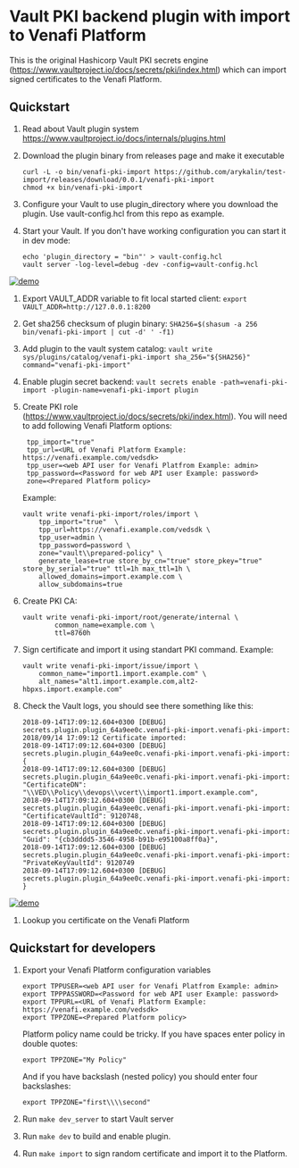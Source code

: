 # Vault PKI backend plugin with import to Venafi Platform

This is the original Hashicorp Vault PKI secrets engine (https://www.vaultproject.io/docs/secrets/pki/index.html) which can import signed certificates to the Venafi Platform.

## Quickstart

1. Read about Vault plugin system https://www.vaultproject.io/docs/internals/plugins.html

1. Download the plugin binary from releases page and make it executable
    ```
    curl -L -o bin/venafi-pki-import https://github.com/arykalin/test-import/releases/download/0.0.1/venafi-pki-import
    chmod +x bin/venafi-pki-import
    ```

1. Configure your Vault to use plugin_directory where you download the plugin. Use vault-config.hcl from this repo as example.

1. Start your Vault. If you don't have working configuration you can start it in dev mode:
    ```
    echo 'plugin_directory = "bin"' > vault-config.hcl
    vault server -log-level=debug -dev -config=vault-config.hcl
    ```

[![demo](https://asciinema.org/a/VQ1f9Xdmftz5FhtX0GP1bblSg.png)](https://asciinema.org/a/VQ1f9Xdmftz5FhtX0GP1bblSg?autoplay=1)

1. Export VAULT_ADDR variable to fit local started client:
    `
    export VAULT_ADDR=http://127.0.0.1:8200
    `

1. Get sha256 checksum of plugin binary:
    `
    SHA256=$(shasum -a 256 bin/venafi-pki-import | cut -d' ' -f1)
    `

1. Add plugin to the vault system catalog:
    `
    vault write sys/plugins/catalog/venafi-pki-import sha_256="${SHA256}" command="venafi-pki-import"
    `

1. Enable plugin secret backend:
    `
    vault secrets enable -path=venafi-pki-import -plugin-name=venafi-pki-import plugin
    `

1. Create PKI role (https://www.vaultproject.io/docs/secrets/pki/index.html). You will need to add following Venafi Platform options:


		tpp_import="true"
		tpp_url=<URL of Venafi Platform Example: https://venafi.example.com/vedsdk>
		tpp_user=<web API user for Venafi Platfrom Example: admin>
		tpp_password=<Password for web API user Example: password>
		zone=<Prepared Platform policy>

    Example:
    ```
    vault write venafi-pki-import/roles/import \
    	tpp_import="true"  \
    	tpp_url=https://venafi.example.com/vedsdk \
    	tpp_user=admin \
    	tpp_password=password \
    	zone="vault\\prepared-policy" \
    	generate_lease=true store_by_cn="true" store_pkey="true" store_by_serial="true" ttl=1h max_ttl=1h \
    	allowed_domains=import.example.com \
    	allow_subdomains=true
    ```

1. Create PKI CA:
    ```
    vault write venafi-pki-import/root/generate/internal \
            common_name=example.com \
            ttl=8760h
    ```

1. Sign certificate and import it using standart PKI command. Example:

    ```
    vault write venafi-pki-import/issue/import \
        common_name="import1.import.example.com" \
        alt_names="alt1.import.example.com,alt2-hbpxs.import.example.com"
    ```

1. Check the Vault logs, you should see there something like this:
    ```
    2018-09-14T17:09:12.604+0300 [DEBUG] secrets.plugin.plugin_64a9ee0c.venafi-pki-import.venafi-pki-import: 2018/09/14 17:09:12 Certificate imported:
    2018-09-14T17:09:12.604+0300 [DEBUG] secrets.plugin.plugin_64a9ee0c.venafi-pki-import.venafi-pki-import:  {
    2018-09-14T17:09:12.604+0300 [DEBUG] secrets.plugin.plugin_64a9ee0c.venafi-pki-import.venafi-pki-import:     "CertificateDN": "\\VED\\Policy\\devops\\vcert\\import1.import.example.com",
    2018-09-14T17:09:12.604+0300 [DEBUG] secrets.plugin.plugin_64a9ee0c.venafi-pki-import.venafi-pki-import:     "CertificateVaultId": 9120748,
    2018-09-14T17:09:12.604+0300 [DEBUG] secrets.plugin.plugin_64a9ee0c.venafi-pki-import.venafi-pki-import:     "Guid": "{cb3dddd5-3546-4958-b91b-e95100a8ff0a}",
    2018-09-14T17:09:12.604+0300 [DEBUG] secrets.plugin.plugin_64a9ee0c.venafi-pki-import.venafi-pki-import:     "PrivateKeyVaultId": 9120749
    2018-09-14T17:09:12.604+0300 [DEBUG] secrets.plugin.plugin_64a9ee0c.venafi-pki-import.venafi-pki-import: }
    ```

[![demo](https://asciinema.org/a/FrX6zj2MwbYLjop9ceIwUFNVU.png)](https://asciinema.org/a/FrX6zj2MwbYLjop9ceIwUFNVU?autoplay=1)

1. Lookup you certificate on the Venafi Platform

## Quickstart for developers

1. Export your Venafi Platform configuration variables

    ```
    export TPPUSER=<web API user for Venafi Platfrom Example: admin>
    export TPPPASSWORD=<Password for web API user Example: password>
    export TPPURL=<URL of Venafi Platform Example: https://venafi.example.com/vedsdk>
    export TPPZONE=<Prepared Platform policy>
    ```

    Platform policy name could be tricky. If you have spaces enter policy in double quotes:
    ```
    export TPPZONE="My Policy"
    ```

    And if you have backslash (nested policy) you should enter four backslashes:
    ```
    export TPPZONE="first\\\\second"
    ```

2. Run `make dev_server` to start Vault server

3. Run `make dev` to build and enable plugin.

4. Run `make import` to sign random certificate and import it to the Platform.